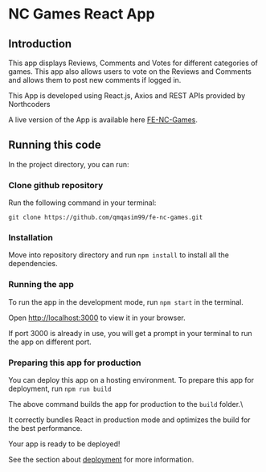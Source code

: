 # NC Games React App

## Introduction

This app displays Reviews, Comments and Votes for different categories of games.
This app also allows users to vote on the Reviews and Comments and allows them to post new comments if logged in.

This App is developed using React.js, Axios and REST APIs provided by Northcoders

A live version of the App is available here [FE-NC-Games](https://fe-nc-games-grid.vercel.app/).

## Running this code

In the project directory, you can run:

### Clone github repository

Run the following command in your terminal:

`git clone https://github.com/qmqasim99/fe-nc-games.git`

### Installation

Move into repository directory and run `npm install` to install all the dependencies.

### Running the app

To run the app in the development mode, run `npm start` in the terminal.

Open [http://localhost:3000](http://localhost:3000) to view it in your browser.

If port 3000 is already in use, you will get a prompt in your terminal to run the app on different port.

### Preparing this app for production

You can deploy this app on a hosting environment. To prepare this app for deployment, run `npm run build`

The above command builds the app for production to the `build` folder.\

It correctly bundles React in production mode and optimizes the build for the best performance.

Your app is ready to be deployed!

See the section about [deployment](https://facebook.github.io/create-react-app/docs/deployment) for more information.
